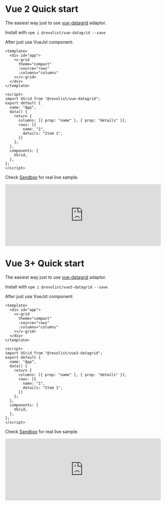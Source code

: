 # Vue 2 Quick start

The easiest way just to use [vue-datagrid](https://www.npmjs.com/package/@revolist/vue-datagrid) adaptor.

Install with `npm i @revolist/vue-datagrid --save`


After just use VueJst component:

```vue
<template>
  <div id="app">
    <v-grid
      theme="compact"
      :source="rows"
      :columns="columns"
    ></v-grid>
  </div>
</template>
 
<script>
import VGrid from "@revolist/vue-datagrid";
export default {
  name: "App",
  data() {
    return {
      columns: [{ prop: "name" }, { prop: "details" }],
      rows: [{
        name: "1",
        details: "Item 1",
      }]
    };
  },
  components: {
    VGrid,
  },
};
</script>
```

Check [Sandbox](https://codesandbox.io/s/data-vue-test-3wkzi?file=/src/App.vue) for real live sample.
<ClientOnly>
  <div class="tile">
    <iframe src="https://codesandbox.io/embed/data-vue-test-3wkzi?fontsize=14&hidenavigation=1&theme=dark"
     style="width:100%; height:200px; border:0; border-radius: 4px; overflow:hidden;"
     title="data-vue-test"
     allow="accelerometer; ambient-light-sensor; camera; encrypted-media; geolocation; gyroscope; hid; microphone; midi; payment; usb; vr; xr-spatial-tracking"
     sandbox="allow-forms allow-modals allow-popups allow-presentation allow-same-origin allow-scripts"></iframe>
  </div>
</ClientOnly>


# Vue 3+ Quick start

The easiest way just to use [vue-datagrid](https://www.npmjs.com/package/@revolist/vue3-datagrid) adaptor.

Install with `npm i @revolist/vue3-datagrid --save`


After just use VueJst component:

```vue
<template>
  <div id="app">
    <v-grid
      theme="compact"
      :source="rows"
      :columns="columns"
    ></v-grid>
  </div>
</template>
 
<script>
import VGrid from "@revolist/vue3-datagrid";
export default {
  name: "App",
  data() {
    return {
      columns: [{ prop: "name" }, { prop: "details" }],
      rows: [{
        name: "1",
        details: "Item 1",
      }]
    };
  },
  components: {
    VGrid,
  },
};
</script>
```

Check [Sandbox](https://codesandbox.io/s/data-vue-test-3wkzi?file=/src/App.vue) for real live sample.
<ClientOnly>
  <div class="tile">
    <iframe src="https://codesandbox.io/embed/revo-grid-vue3-thry7?fontsize=14&hidenavigation=1&theme=dark"
     style="width:100%; height:200px; border:0; border-radius: 4px; overflow:hidden;"
     title="revo-grid-vue3"
     allow="accelerometer; ambient-light-sensor; camera; encrypted-media; geolocation; gyroscope; hid; microphone; midi; payment; usb; vr; xr-spatial-tracking"
     sandbox="allow-forms allow-modals allow-popups allow-presentation allow-same-origin allow-scripts"
   ></iframe>
  </div>
</ClientOnly>
